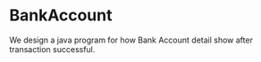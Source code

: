 # BankAccount
We design a java program for how Bank Account detail show after transaction successful.
